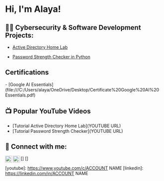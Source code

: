 <h1>Hi, I'm Alaya! </h1>

<h2>👨‍💻 Cybersecurity & Software Development Projects:</h2>

  - [Active Directory Home Lab](https://github.com/AFRA9293/LABURL)

  - [Password Strength Checker in Python](https://github.com/AFRA9293/Password_Strength_Checker/tree/main)


<h2> Certifications</h2>
- [Google AI Essentials](file:///C:/Users/alaya/OneDrive/Desktop/Certificate%20Google%20AI%20Essentials.pdf)

<h2>📺 Popular YouTube Videos</h2>

- [Tutorial Active Directory Home Lab](YOUTUBE URL)
- [Tutorial Password Strength Checker](YOUTUBE URL)


<h2> 🤳 Connect with me:</h2>

[<img align="left" alt="Alaya Frazier | YouTube" width="22px" src="https://cdn.jsdelivr.net/npm/simple-icons@v3/icons/youtube.svg" />]
[<img align="left" alt="Alaya Frazier | LinkedIn" width="22px" src="https://cdn.jsdelivr.net/npm/simple-icons@v3/icons/linkedin.svg" />]

[youtube]: https://www.youtube.com/c/ACCOUNT NAME
[linkedin]: https://linkedin.com/in/ACCOUNT NAME

<!--
**AFRA9293/AFRA9293** is a ✨ _special_ ✨ repository because its `README.md` (this file) appears on your GitHub profile.

Here are some ideas to get you started:

- 🔭 I’m currently working on ...
- 🌱 I’m currently learning ...
- 👯 I’m looking to collaborate on ...
- 🤔 I’m looking for help with ...
- 💬 Ask me about ...
- 📫 How to reach me: ...
- 😄 Pronouns: ...
- ⚡ Fun fact: ...
-->
